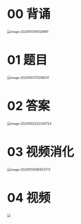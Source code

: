 # 00 背诵

<img src="https://cvp.oss-cn-shanghai.aliyuncs.com/202410131611401.png" alt="image-20241013161128991" style="zoom:50%;" />



# 01 题目

<img src="https://cvp.oss-cn-shanghai.aliyuncs.com/202410031112071.png" alt="image-20241003111206031" style="zoom:50%;" />



# 02 答案

<img src="https://cvp.oss-cn-shanghai.aliyuncs.com/202410022222774.png" alt="image-20241002222240724" style="zoom:50%;" />



# 03 视频消化

<img src="https://cvp.oss-cn-shanghai.aliyuncs.com/202410130859919.png" alt="image-20241013085923772" style="zoom:50%;" />



# 04 视频

<img src="https://cvp.oss-cn-shanghai.aliyuncs.com/202410131528211.png" style="zoom:50%;" />
